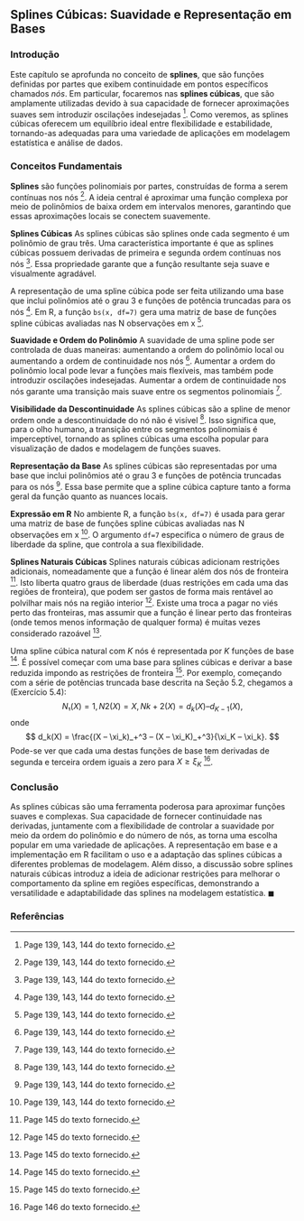 ## Splines Cúbicas: Suavidade e Representação em Bases

### Introdução
Este capítulo se aprofunda no conceito de **splines**, que são funções definidas por partes que exibem continuidade em pontos específicos chamados *nós*. Em particular, focaremos nas **splines cúbicas**, que são amplamente utilizadas devido à sua capacidade de fornecer aproximações suaves sem introduzir oscilações indesejadas [^1]. Como veremos, as splines cúbicas oferecem um equilíbrio ideal entre flexibilidade e estabilidade, tornando-as adequadas para uma variedade de aplicações em modelagem estatística e análise de dados.

### Conceitos Fundamentais

**Splines** são funções polinomiais por partes, construídas de forma a serem contínuas nos nós [^1]. A ideia central é aproximar uma função complexa por meio de polinômios de baixa ordem em intervalos menores, garantindo que essas aproximações locais se conectem suavemente.

**Splines Cúbicas**
As splines cúbicas são splines onde cada segmento é um polinômio de grau três. Uma característica importante é que as splines cúbicas possuem derivadas de primeira e segunda ordem contínuas nos nós [^1]. Essa propriedade garante que a função resultante seja suave e visualmente agradável.

A representação de uma spline cúbica pode ser feita utilizando uma base que inclui polinômios até o grau 3 e funções de potência truncadas para os nós [^1]. Em R, a função `bs(x, df=7)` gera uma matriz de base de funções spline cúbicas avaliadas nas N observações em x [^1].

**Suavidade e Ordem do Polinômio**
A suavidade de uma spline pode ser controlada de duas maneiras: aumentando a ordem do polinômio local ou aumentando a ordem de continuidade nos nós [^1]. Aumentar a ordem do polinômio local pode levar a funções mais flexíveis, mas também pode introduzir oscilações indesejadas. Aumentar a ordem de continuidade nos nós garante uma transição mais suave entre os segmentos polinomiais [^1].

**Visibilidade da Descontinuidade**
As splines cúbicas são a spline de menor ordem onde a descontinuidade do nó não é visível [^1]. Isso significa que, para o olho humano, a transição entre os segmentos polinomiais é imperceptível, tornando as splines cúbicas uma escolha popular para visualização de dados e modelagem de funções suaves.

**Representação da Base**
As splines cúbicas são representadas por uma base que inclui polinômios até o grau 3 e funções de potência truncadas para os nós [^1]. Essa base permite que a spline cúbica capture tanto a forma geral da função quanto as nuances locais.

**Expressão em R**
No ambiente R, a função `bs(x, df=7)` é usada para gerar uma matriz de base de funções spline cúbicas avaliadas nas N observações em x [^1]. O argumento `df=7` especifica o número de graus de liberdade da spline, que controla a sua flexibilidade.

**Splines Naturais Cúbicas**
Splines naturais cúbicas adicionam restrições adicionais, nomeadamente que a função é linear além dos nós de fronteira [^7]. Isto liberta quatro graus de liberdade (duas restrições em cada uma das regiões de fronteira), que podem ser gastos de forma mais rentável ao polvilhar mais nós na região interior [^7]. Existe uma troca a pagar no viés perto das fronteiras, mas assumir que a função é linear perto das fronteiras (onde temos menos informação de qualquer forma) é muitas vezes considerado razoável [^7].

Uma spline cúbica natural com $K$ nós é representada por $K$ funções de base [^7]. É possível começar com uma base para splines cúbicas e derivar a base reduzida impondo as restrições de fronteira [^7]. Por exemplo, começando com a série de potências truncada base descrita na Seção 5.2, chegamos a (Exercício 5.4):\
$$ N₁(X) = 1, N2(X) = X, Nk+2(X) = d_k(X) – d_{K-1}(X), $$
onde
$$ d_k(X) = \frac{(X – \xi_k)_+^3 – (X – \xi_K)_+^3}{\xi_K – \xi_k}. $$
Pode-se ver que cada uma destas funções de base tem derivadas de segunda e terceira ordem iguais a zero para $X \ge \xi_K$ [^8].

### Conclusão

As splines cúbicas são uma ferramenta poderosa para aproximar funções suaves e complexas. Sua capacidade de fornecer continuidade nas derivadas, juntamente com a flexibilidade de controlar a suavidade por meio da ordem do polinômio e do número de nós, as torna uma escolha popular em uma variedade de aplicações. A representação em base e a implementação em R facilitam o uso e a adaptação das splines cúbicas a diferentes problemas de modelagem. Além disso, a discussão sobre splines naturais cúbicas introduz a ideia de adicionar restrições para melhorar o comportamento da spline em regiões específicas, demonstrando a versatilidade e adaptabilidade das splines na modelagem estatística. $\blacksquare$

### Referências
[^1]: Page 139, 143, 144 do texto fornecido.
[^7]: Page 145 do texto fornecido.
[^8]: Page 146 do texto fornecido.

<!-- END -->